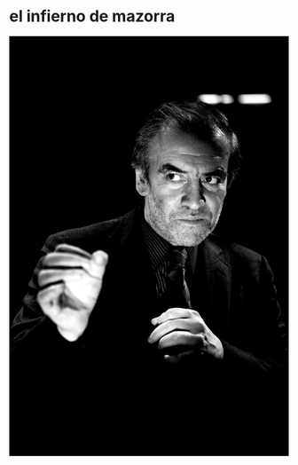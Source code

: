 # el infierno de mazorra
![](https://github.com/nondejus/blender_addon_zbrushcore/blob/master/bemoeigurus%20at%20work/IMG_20190822_144936.jpg)
